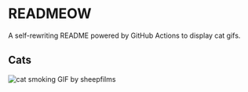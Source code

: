 # READMEOW

A self-rewriting README powered by GitHub Actions to display cat gifs.

## Cats

![cat smoking GIF by sheepfilms](https://media2.giphy.com/media/l0ExdMHUDKteztyfe/200.gif?cid=9acd02dajsqbg6psnae63814e5j2zi6r81db8cjty2gprtkr&ep=v1_gifs_search&rid=200.gif&ct=g)
